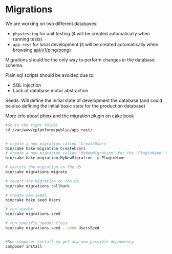 # Migrations

We are working on two different databases:
- `phputesting` for unit testing (it will be created automatically when running tests)
- `app_rest` for local development (it will be created automatically when browsing [api/v1/ping/pong](http://localhost/api/v1/ping/pong))

Migrations should be the only way to perform changes in the database schema.

Plain sql scripts should be avoided due to:
- SQL injection
- Lack of database motor abstraction

Seeds: Will define the initial state of development the database
(and could be also defining the initial basic state for the production database)

More info about [phinx](https://book.cakephp.org/phinx/0/en/migrations.html) and the migration plugin on [cake book](https://book.cakephp.org/migrations/3/en/index.html)

```bash
#Go to the right folder
cd /var/www/cplatform/public/app_rest/


# create a new migration called 'CreateUsers'
bin/cake bake migration CreateUsers
# create a new migration called 'MyNewMigration' for the 'PluginName' (using -p for plugins)
bin/cake bake migration MyNewMigration -p PluginName

# execute the migration on the db
bin/cake migrations migrate

# revert the migration on the db
bin/cake migrations rollback

# create new seeds
bin/cake bake seed Users

# run seeder
bin/cake migrations seed

# run specific seeder class
bin/cake migrations seed --seed UsersSeed


#Run composer install to get any new possible dependency
composer install
```
